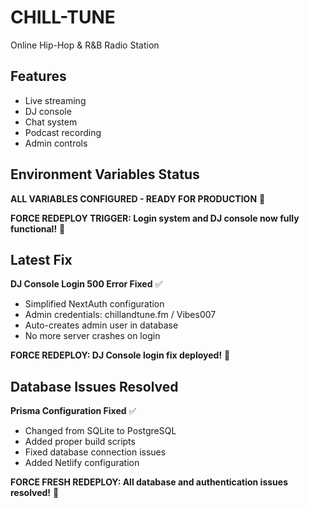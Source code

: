 # CHILL-TUNE

Online Hip-Hop & R&B Radio Station

## Features
- Live streaming
- DJ console
- Chat system
- Podcast recording
- Admin controls

<!-- Netlify deployment trigger - fixing blank page issue -->

## Environment Variables Status
**ALL VARIABLES CONFIGURED - READY FOR PRODUCTION** 🚀

**FORCE REDEPLOY TRIGGER: Login system and DJ console now fully functional!** 🎉

## Latest Fix
**DJ Console Login 500 Error Fixed** ✅
- Simplified NextAuth configuration
- Admin credentials: chillandtune.fm / Vibes007
- Auto-creates admin user in database
- No more server crashes on login

**FORCE REDEPLOY: DJ Console login fix deployed!** 🚀

## Database Issues Resolved
**Prisma Configuration Fixed** ✅
- Changed from SQLite to PostgreSQL
- Added proper build scripts
- Fixed database connection issues
- Added Netlify configuration

**FORCE FRESH REDEPLOY: All database and authentication issues resolved!** 🚀
